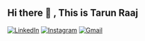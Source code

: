 ## Hi there 👋 , This is Tarun Raaj

<!--
**tarunraaj2003/tarunraaj2003** is a ✨ _special_ ✨ repository because its `README.md` (this file) appears on your GitHub profile.

Here are some ideas to get you started:

- 🔭 I’m currently working on ...
- 🌱 I’m currently learning ...
- 👯 I’m looking to collaborate on ...
- 🤔 I’m looking for help with ...
- 💬 Ask me about ...
- 📫 How to reach me: ...
- 😄 Pronouns: ...
- ⚡ Fun fact: ...
-->


[![LinkedIn](https://img.shields.io/badge/LinkedIn-Connect-blue?style=flat&logo=linkedin)](https://www.linkedin.com/in/tarun-raaj-r-045a73303/)
[![Instagram](https://img.shields.io/badge/Instagram-Follow-blue?style=flat&logo=instagram)](https://instagram.com/tarunraaj7)
[![Gmail](https://img.shields.io/badge/Email-Contact-red?style=flat&logo=gmail)](mailto:tarunraaj2003l@gmail.com)
